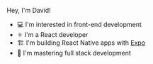 Hey, I'm David!
- 💻 I'm interested in front-end development
- ⚛ I'm a React developer
- 🏗 I'm building React Native apps with <a href="https://docs.expo.dev/" target="_blank">Expo</a>
- 👀 I'm mastering full stack development
